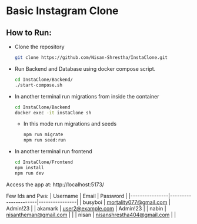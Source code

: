 # Basic Instagram Clone

## How to Run:

- Clone the repository
  ```bash
  git clone https://github.com/Nisan-Shrestha/InstaClone.git
  ```
- Run Backend and Database using docker compose script.
  ```bash
  cd InstaClone/Backend/
  ./start-compose.sh
  ```
- In another terminal run migrations from inside the container

  ```bash
  cd InstaClone/Backend
  docker exec -it instaClone sh
  ```

  - In this mode run migrations and seeds
    ```bash
    npm run migrate
    npm run seed:run
    ```

- In another terminal run frontend

  ```bash
  cd InstaClone/Frontend
  npm install
  npm run dev
  ```

Access the app at:
http://localhost:5173/

Few Ids and Pws:
| Username | Email | Password |
|----------------|----------------------|----------------|
| busyboi | mortality077@gmail.com | Admin!23 |
| akamark | user2@example.com | Admin!23 |
| nabin | nisantheman@gmail.com | |
| nisan | nisanshrestha404@gmail.com | |
